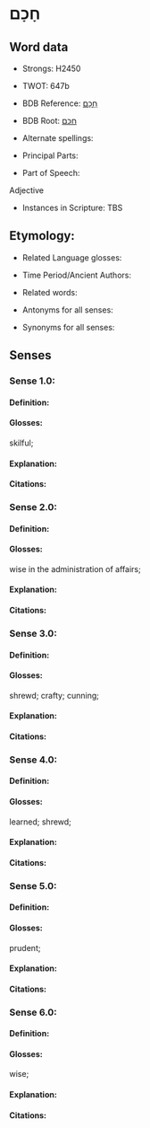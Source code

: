 # חָכָם

<!-- Status: S2="NeedsEdits" -->
<!-- Lexica used for edits:   -->

## Word data

* Strongs: H2450

* TWOT: 647b

* BDB Reference: [חָכָם](rc://en/bdb/dict/h.cg.ab)

* BDB Root: [חכם](rc://en/bdb/dict/h.cg.aa)

* Alternate spellings:

* Principal Parts:

* Part of Speech:

Adjective

* Instances in Scripture: TBS

## Etymology:

* Related Language glosses:

* Time Period/Ancient Authors:

* Related words:

* Antonyms for all senses:

* Synonyms for all senses:

## Senses

### Sense 1.0:

#### Definition:

#### Glosses:

skilful; 

#### Explanation:

#### Citations:



### Sense 2.0:

#### Definition:

#### Glosses:

wise in the administration of affairs; 

#### Explanation:

#### Citations:



### Sense 3.0:

#### Definition:

#### Glosses:

shrewd; crafty; cunning; 

#### Explanation:

#### Citations:



### Sense 4.0:

#### Definition:

#### Glosses:

learned; shrewd; 

#### Explanation:

#### Citations:



### Sense 5.0:

#### Definition:

#### Glosses:

prudent; 

#### Explanation:

#### Citations:



### Sense 6.0:

#### Definition:

#### Glosses:

wise; 

#### Explanation:

#### Citations:



